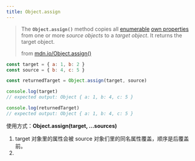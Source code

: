 ```yaml
---
title: Object.assign
---
```


> The **`Object.assign()`** method copies all [enumerable](https://developer.mozilla.org/en-US/docs/Web/JavaScript/Reference/Global_Objects/Object/propertyIsEnumerable) [own properties](https://developer.mozilla.org/en-US/docs/Web/JavaScript/Reference/Global_Objects/Object/hasOwnProperty) from one or more _source objects_ to a _target object_. It returns the target object.
>
> from [mdn.io/Object.assign()](https://developer.mozilla.org/en-us/docs/Web/JavaScript/Reference/Global_Objects/Object/assign)

```javascript
const target = { a: 1, b: 2 }
const source = { b: 4, c: 5 }

const returnedTarget = Object.assign(target, source)

console.log(target)
// expected output: Object { a: 1, b: 4, c: 5 }

console.log(returnedTarget)
// expected output: Object { a: 1, b: 4, c: 5 }
```

使用方式：**Object.assign(target, ...sources)**

1. target 对象里的属性会被 source 对象们里的同名属性覆盖，顺序是后覆盖前。
2.
